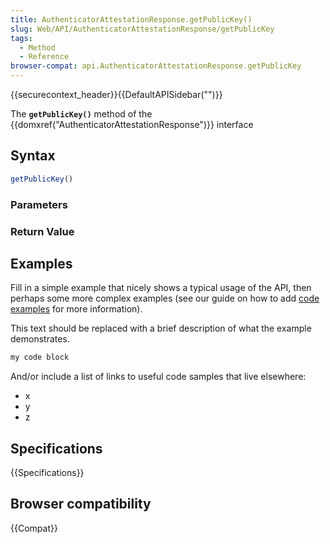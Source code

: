 ```yaml
---
title: AuthenticatorAttestationResponse.getPublicKey()
slug: Web/API/AuthenticatorAttestationResponse/getPublicKey
tags:
  - Method
  - Reference
browser-compat: api.AuthenticatorAttestationResponse.getPublicKey
---
```

{{securecontext_header}}{{DefaultAPISidebar("")}}

The **`getPublicKey()`** method of the {{domxref("AuthenticatorAttestationResponse")}} interface 

## Syntax

```js
getPublicKey()
```

### Parameters



### Return Value



## Examples

Fill in a simple example that nicely shows a typical usage of the API, then perhaps some more complex examples (see our guide on how to add [code examples](/en-US/docs/MDN/Contribute/Structures/Code_examples) for more information).

This text should be replaced with a brief description of what the example demonstrates.

```js
my code block
```

And/or include a list of links to useful code samples that live elsewhere:

*   x
*   y
*   z

## Specifications

{{Specifications}}

## Browser compatibility

{{Compat}}

